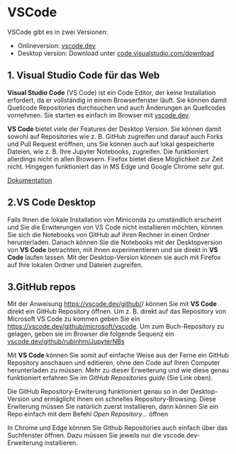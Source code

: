 # VSCode

VSCode gibt es in zwei Versionen:
- Onlineversion: [vscode.dev](vscode.dev)
- Desktop version: Download unter [code.visualstudio.com/download](https://code.visualstudio.com/download)


## 1. Visual Studio Code für das Web

**Visual Studio Code** (VS Code) ist ein Code Editor, der keine Installation erfordert, da er vollständig in einem Browserfenster läuft. Sie können damit Quellcode Repositories durchsuchen und auch Änderungen an Quellcodes vornehmen. Sie starten es einfach im Browser mit [vscode.dev](https://vscode.dev).

**VS Code** bietet viele der Features der Desktop Version. Sie können damit sowohl auf Repositories wie z. B. GitHub zugreifen und darauf auch Forks und Pull Request eröffnen,  uns Sie können auch auf lokal gespeicherte Dateien, wie z. B. Ihre Jupyter Notebooks, zugreifen. Die funktioniert allerdings nicht in allen Browsern. Firefox bietet diese Möglichkeit zur Zeit nicht. Hingegen funktioniert das in MS Edge und Google Chrome sehr gut. 

[Dokumentation](https://code.visualstudio.com/docs/?dv=win64user) 


## 2.VS Code Desktop

Falls Ihnen die lokale Installation von Miniconda zu umständlich erscheint und Sie die Erwiterungen von VS Code nicht installieren möchten, können Sie sich die Notebooks von GitHub auf ihren Rechner in einen Ordner herunterladen. Danach können Sie die Notebooks mit der Desktopversion von **VS Code** betrachten, mit ihnen experimentieren und sie direkt in **VS Code** laufen lassen. Mit der Desktop-Version können sie auch mit Firefox auf Ihre lokalen Ordner und Dateien zugreifen. 



## 3.GitHub repos

Mit der Anweisung https://vscode.dev/github/<organization>/<repo> können Sie mit **VS Code** direkt ein GitHub Repository öffnen. Um z. B. direkt auf das Repository von Microsoft VS Code zu kommen geben Sie ein https://vscode.dev/github/microsoft/vscode. Um zum Buch-Repository zu gelagen, geben sie im Browser die folgende Sequenz ein [vscode.dev/github/rubinhm/JupyterNBs](https://vscode.dev/github/rubinhm/JupyterNBs)

Mit **VS Code** können Sie somit auf einfache Weise aus der Ferne ein GitHub Repository anschauen und editieren, ohne den Code auf Ihren Computer herunterladen zu müssen. Mehr zu dieser Erweiterung und wie diese genau funktioniert erfahren Sie im *GitHub Repositories guide* (Sie Link oben).

Die GitHub Repository-Erwiterung funktioniert genau so in der Desktop-Version und ermäglicht ihnen ein schnelles Repository-Browsing. Diese Erwiterung müssen Sie natürlich zuerst installieren, dann können Sie ein Repo einfach mit dem Befehl *Open Repository...* öffnen

In Chrome und Edge können Sie Github Repositories auch einfach über das Suchfenster öffnen. Dazu müssen Sie jeweils nur die vscode.dev-Erweiterung installieren.    




 




